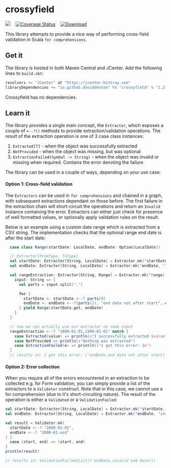 # crossyfield

<a href="https://travis-ci.org/daviddenton/crossyfield"><img src="https://travis-ci.org/daviddenton/crossyfield.svg?branch=master"/></a>&nbsp;&nbsp;&nbsp;
<a href='https://coveralls.io/github/daviddenton/crossyfield?branch=master'><img src='https://coveralls.io/repos/github/daviddenton/crossyfield/badge.svg?branch=master' alt='Coverage Status' /></a>&nbsp;&nbsp;&nbsp;
<a href='https://bintray.com/daviddenton/maven/crossyfield/_latestVersion'><img src='https://api.bintray.com/packages/daviddenton/maven/crossyfield/images/download.svg' alt='Download' /></a>

This library attempts to provide a nice way of performing cross-field validation in Scala `for comprehensions`.

## Get it
The library is hosted in both Maven Central and JCenter. Add the following lines to ```build.sbt```:

```scala
resolvers += "JCenter" at "https://jcenter.bintray.com"
libraryDependencies += "io.github.daviddenton" %% "crossyfield" % "1.2.0"
```

Crossyfield has no dependencies.

## Learn it
The library provides a single main concept, the `Extractor`, which exposes a couple of `<--?()` methods to provide extraction/validation operations. The result of 
the extraction operation is one of 3 case class instances:

1. `Extracted[T]` - when the object was successfully extracted
2. `NotProvided` - when the object was missing, but was optional
3. `ExtractionFailed(Symbol -> String)` - when the object was invalid or missing when required. Contains the error denoting the failure

The library can be used in a couple of ways, depending on your use case:

#### Option 1: Cross-field validation
The `Extractors` can be used in `for comprehensions` and chained in a graph, with subsequent extractions dependant on those before. The first failure in the extraction chain will short-circuit the operations 
and return an `Invalid` instance containing the error. Extractors can either just check for presence of well formatted values, or optionally apply validation rules on the result.

Below is an example using a custom date range which is extracted from a CSV string. The implementation checks that the optional range end date is after the start date:

```scala
  case class Range(startDate: LocalDate, endDate: Option[LocalDate])

  // Extractor[FromType, ToType]
  val startDate: Extractor[String, LocalDate] = Extractor.mk('startDate, "invalid start date", (s: String) => LocalDate.parse(s))
  val endDate: Extractor[String, LocalDate] = Extractor.mk('endDate, "invalid end date", (s: String) => LocalDate.parse(s))

  val rangeExtraction: Extractor[String, Range] = Extractor.mk('range) {
    input: String => {
      val parts = input.split(",")

      for {
        startDate <- startDate <--? parts(0)
        endDate <- endDate <--?(parts(1), "end date not after start", e => startDate.map(s => e.isAfter(s)).getOrElse(true))
      } yield Range(startDate.get, endDate)
    }
  }

  // now we can actually use our extractor on some input
  rangeExtraction <--? "2000-01-01,1999-01-01" match {
    case Extracted(value) => println(s"I successfully extracted $value")
    case NotProvided => println(s"Nothing was extracted")
    case ExtractionFailed(e) => println(s"I got this error: $e")
  }
  // results in: I got this error: ('endDate,end date not after start)
```

#### Option 2: Error collection
When you require all of the errors encountered in an extraction to be collected e.g. for Form validation, you can simply provide a list of the extractors to a `Validator` construct. Note 
that in this case, we cannot use a for comprehension (due to it's short-circuiting nature). The result of the operation is either a `Validated` or a `ValidationFailed`:

```scala
val startDate: Extractor[String, LocalDate] = Extractor.mk('startDate, "invalid start date", (s: String) => LocalDate.parse(s))
val endDate: Extractor[String, LocalDate] = Extractor.mk('endDate, "invalid end date", (s: String) => LocalDate.parse(s))

val result = Validator.mk(
  startDate <--? "2000-01-02",
  endDate <--? "2000-01-asd"
) {
  case (start, end) => (start, end)
}
println(result)

// results in: ValidationFailed(List(('endDate,invalid end date)))
```


